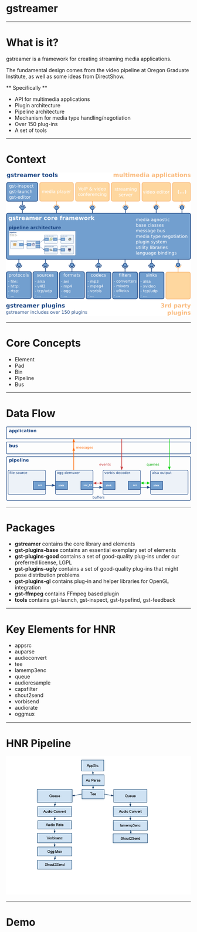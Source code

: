 # gstreamer

---

# What is it?

gstreamer is a framework for creating streaming media applications. 

The fundamental design comes from the video pipeline at Oregon Graduate Institute, as well as some ideas from DirectShow.

** Specifically **

* API for multimedia applications
* Plugin architecture
* Pipeline architecture
* Mechanism for media type handling/negotiation
* Over 150 plug-ins
* A set of tools

---

# Context

![gstreamer overview](images/gstreamer-overview.png)

---

# Core Concepts

* Element
* Pad
* Bin
* Pipeline
* Bus

---

# Data Flow

![data flow](images/gstreamer-dataflow.png)

---

# Packages

* **gstreamer** contains the core library and elements
* **gst-plugins-base** contains an essential exemplary set of elements
* **gst-plugins-good** contains a set of good-quality plug-ins under our preferred license, LGPL
* **gst-plugins-ugly** contains a set of good-quality plug-ins that might pose distribution problems
* **gst-plugins-gl** contains plug-in and helper libraries for OpenGL integration
* **gst-ffmpeg** contains FFmpeg based plugin
* **tools** contains gst-launch, gst-inspect, gst-typefind, gst-feedback

--- 

# Key Elements for HNR

* appsrc
* auparse
* audioconvert
* tee
* lamemp3enc
* queue
* audioresample
* capsfilter
* shout2send
* vorbisend
* audiorate
* oggmux

---

# HNR Pipeline

![Pipeline](images/pipeline.png)

--- 

# Demo



